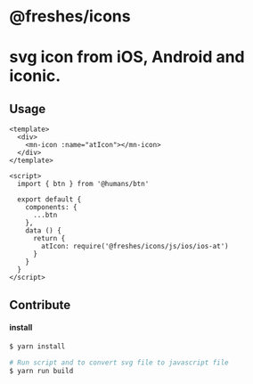 # @freshes/icons

# svg icon from iOS, Android and iconic.

## Usage

``` vue
<template>
  <div>
    <mn-icon :name="atIcon"></mn-icon>
  </div>
</template>

<script>
  import { btn } from '@humans/btn'

  export default {
    components: {
      ...btn
    },
    data () {
      return {
        atIcon: require('@freshes/icons/js/ios/ios-at')
      }
    }
  }
</script>
```

## Contribute

#### install

``` bash
$ yarn install
```

``` bash
# Run script and to convert svg file to javascript file
$ yarn run build
```
